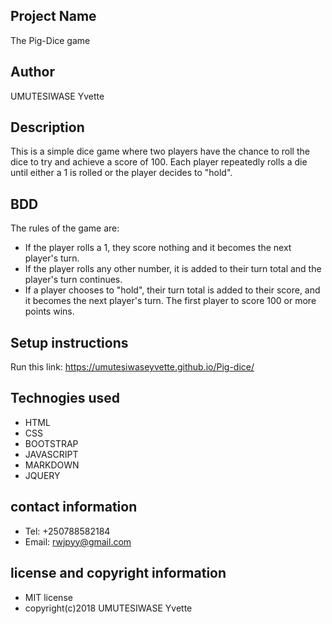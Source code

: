 ## Project Name
 The Pig-Dice game
## Author
UMUTESIWASE Yvette
## Description
This is a simple dice game where two players have the chance to roll the dice to try and achieve a score of 100. Each player repeatedly rolls a die until either a 1 is rolled or the player decides to "hold".
## BDD
The rules of the game are:

* If the player rolls a 1, they score nothing and it becomes the next player's turn.
* If the player rolls any other number, it is added to their turn total and the player's turn continues.
* If a player chooses to "hold", their turn total is added to their score, and it becomes the next player's turn.
The first player to score 100 or more points wins.
## Setup instructions
Run this link: https://umutesiwaseyvette.github.io/Pig-dice/
## Technogies used
* HTML
* CSS
* BOOTSTRAP
* JAVASCRIPT
* MARKDOWN
* JQUERY
## contact information
* Tel: +250788582184
* Email: rwjpyy@gmail.com
## license and copyright information
* MIT license
* copyright(c)2018 UMUTESIWASE Yvette